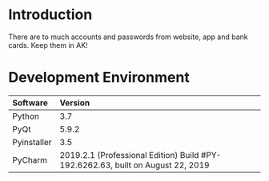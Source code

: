 # Introduction
There are to much accounts and passwords from website, app and bank cards. Keep them in AK!
# Development Environment
|Software|Version|
|:-----|:-----|
|Python|3.7|
|PyQt|5.9.2|
|Pyinstaller|3.5|
|PyCharm|2019.2.1 (Professional Edition) Build #PY-192.6262.63, built on August 22, 2019 |
